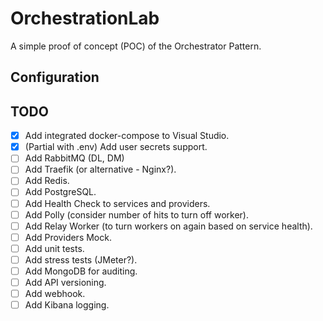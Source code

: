 # OrchestrationLab

A simple proof of concept (POC) of the Orchestrator Pattern.

## Configuration




## TODO

- [x] Add integrated docker-compose to Visual Studio.
- [x] (Partial with .env) Add user secrets support.
- [ ] Add RabbitMQ (DL, DM)
- [ ] Add Traefik (or alternative - Nginx?).
- [ ] Add Redis.
- [ ] Add PostgreSQL.
- [ ] Add Health Check to services and providers.
- [ ] Add Polly (consider number of hits to turn off worker).
- [ ] Add Relay Worker (to turn workers on again based on service health).
- [ ] Add Providers Mock.
- [ ] Add unit tests.
- [ ] Add stress tests (JMeter?).
- [ ] Add MongoDB for auditing.
- [ ] Add API versioning.
- [ ] Add webhook.
- [ ] Add Kibana logging.